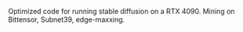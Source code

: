 Optimized code for running stable diffusion on a RTX 4090. Mining on Bittensor, Subnet39, edge-maxxing. 
